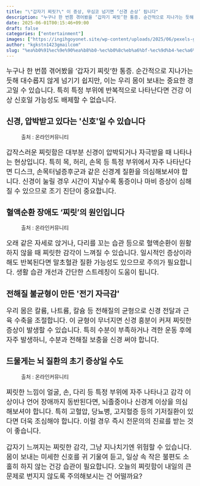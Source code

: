 ```yaml
---
title: "\"갑자기 찌릿?\" 이 증상, 무심코 넘기면 ‘신경 손상’ 됩니다"
description: "누구나 한 번쯤 겪어봤을 ‘갑자기 찌릿’한 통증. 순간적으로 지나가는 듯해 대수롭지 않게 넘기기 쉽지만, 이는 우리 몸이 보내는 중요한 경고일 수 있습니다. 특히 특정 부위에 반복적으로 나타난다면 건강 이상 신호일 가능성도 배제할 수 없습니다."
date: 2025-06-01T00:15:46+09:00
draft: false
categories: ["entertainment"]
images: ["https://ingihgoyonet.site/wp-content/uploads/2025/06/pexels-googledeepmind-25626512-1024x1024.jpg", "https://ingihgoyonet.site/wp-content/uploads/2025/06/pexels-nadin-sh-78971847-9268044-1024x768.jpg", "https://ingihgoyonet.site/wp-content/uploads/2025/06/pexels-shvetsa-4226216-683x1024.jpg"]
author: "kgkstn1423gmailcom"
slug: "%ea%b0%91%ec%9e%90%ea%b8%b0-%ec%b0%8c%eb%a6%bf-%ec%9d%b4-%ec%a6%9d%ec%83%81-%eb%ac%b4%ec%8b%ac%ec%bd%94-%eb%84%98%ea%b8%b0%eb%a9%b4-%ec%8b%a0%ea%b2%bd-%ec%86%90%ec%83%81"
---
```


<p style="font-size:18px">누구나 한 번쯤 겪어봤을 ‘갑자기 찌릿’한 통증. 순간적으로 지나가는 듯해 대수롭지 않게 넘기기 쉽지만, 이는 우리 몸이 보내는 중요한 경고일 수 있습니다. 특히 특정 부위에 반복적으로 나타난다면 건강 이상 신호일 가능성도 배제할 수 없습니다.</p> <h2 >신경, 압박받고 있다는 '신호'일 수 있습니다</h2> <figure ><img src="https://ingihgoyonet.site/wp-content/uploads/2025/06/pexels-googledeepmind-25626512-1024x1024.jpg" alt="" style="aspect-ratio:16/9;object-fit:cover"/><figcaption >출처 : 온라인커뮤니티</figcaption></figure> <p style="font-size:18px">갑작스러운 찌릿함은 대부분 신경이 압박되거나 자극받을 때 나타나는 현상입니다. 특히 목, 허리, 손목 등 특정 부위에서 자주 나타난다면 디스크, 손목터널증후군과 같은 신경계 질환을 의심해보셔야 합니다. 신경이 눌릴 경우 시간이 지날수록 통증이나 마비 증상이 심해질 수 있으므로 조기 진단이 중요합니다.</p> <h2 >혈액순환 장애도 ‘찌릿’의 원인입니다</h2> <figure ><img src="https://ingihgoyonet.site/wp-content/uploads/2025/06/pexels-nadin-sh-78971847-9268044-1024x768.jpg" alt="" style="aspect-ratio:16/9;object-fit:cover"/><figcaption >출처 : 온라인커뮤니티</figcaption></figure> <p style="font-size:18px">오래 같은 자세로 앉거나, 다리를 꼬는 습관 등으로 혈액순환이 원활하지 않을 때 찌릿한 감각이 느껴질 수 있습니다. 일시적인 증상이라 해도 반복된다면 말초혈관 질환 가능성도 있으므로 주의가 필요합니다. 생활 습관 개선과 간단한 스트레칭이 도움이 됩니다.</p> <h2 >전해질 불균형이 만든 '전기 자극감'</h2> <p style="font-size:18px">우리 몸은 칼륨, 나트륨, 칼슘 등 전해질의 균형으로 신경 전달과 근육 수축을 조절합니다. 이 균형이 무너지면 신경 흥분이 커져 찌릿한 증상이 발생할 수 있습니다. 특히 수분이 부족하거나 격한 운동 후에 자주 발생하니, 수분과 전해질 보충을 신경 써야 합니다.</p> <h2 >드물게는 뇌 질환의 초기 증상일 수도</h2> <figure ><img src="https://ingihgoyonet.site/wp-content/uploads/2025/06/pexels-shvetsa-4226216-683x1024.jpg" alt="" style="aspect-ratio:16/9;object-fit:cover"/><figcaption >출처 : 온라인커뮤니티</figcaption></figure> <p style="font-size:18px">찌릿한 느낌이 얼굴, 손, 다리 등 특정 부위에 자주 나타나고 감각 이상이나 언어 장애까지 동반된다면, 뇌졸중이나 신경계 이상을 의심해보셔야 합니다. 특히 고혈압, 당뇨병, 고지혈증 등의 기저질환이 있다면 더욱 조심해야 합니다. 이럴 경우 즉시 전문의의 진료를 받는 것이 좋습니다.</p> <p style="font-size:18px">갑자기 느껴지는 찌릿한 감각, 그냥 지나치기엔 위험할 수 있습니다. 몸이 보내는 미세한 신호를 귀 기울여 듣고, 일상 속 작은 불편도 소홀히 하지 않는 건강 습관이 필요합니다. 오늘의 찌릿함이 내일의 큰 문제로 번지지 않도록 주의해보시는 건 어떨까요?</p>